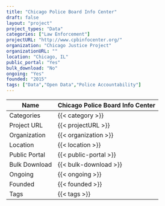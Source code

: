 ```yaml
---
title: "Chicago Police Board Info Center"
draft: false
layout: "project"
project_types: "Data"
categories: ["Law Enforcement"]
projectURL: "http://www.cpbinfocenter.org/"
organization: "Chicago Justice Project"
organizationURL: ""
location: "Chicago, IL"
public_portal: "Yes"
bulk_download: "No"
ongoing: "Yes"
founded: "2015"
tags: ["Data","Open Data","Police Accountability"]
---
```



Name                    |  Chicago Police Board Info Center    
------------------------|----
Categories              | {{< category >}} 
Project URL             | {{< projectURL >}} 
Organization            | {{< organization >}} 
Location                | {{< location >}} 
Public Portal           | {{< public-portal >}} 
Bulk Download           | {{< bulk-download >}} 
Ongoing                 | {{< ongoing >}} 
Founded                 | {{< founded >}} 
Tags                    | {{< tags >}} 
